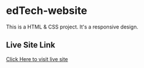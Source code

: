 # edTech-website
This is a HTML & CSS project. It's a responsive design.

## Live Site Link

[Click Here to visit live site](https://learninginstituteassignment.netlify.app/)
